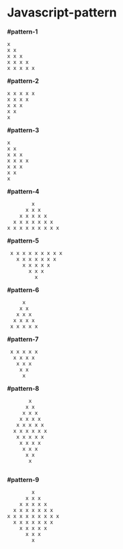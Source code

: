 # Javascript-pattern

**#pattern-1**   
```text 
x  
x x   
x x x   
x x x x   
x x x x x   
```

**#pattern-2**  
```text 
x x x x x   
x x x x   
x x x   
x x   
x   
```

**#pattern-3**  
```text 
x   
x x    
x x x   
x x x x   
x x x    
x x   
x   
```

**#pattern-4**  
```text 
        x  
      x x x   
    x x x x x   
  x x x x x x x  
x x x x x x x x x  
```

**#pattern-5**  
```text 
 x x x x x x x x x   
   x x x x x x x   
     x x x x x   
       x x x   
         x   
 ```
       
**#pattern-6**  
```text 
     x   
    x x   
   x x x   
  x x x x   
 x x x x x  
 ```
 
**#pattern-7**  
```text 
 x x x x x   
  x x x x   
   x x x   
    x x   
     x   
 ```

**#pattern-8** 
```text 
       x   
      x x   
     x x x   
    x x x x   
   x x x x x   
  x x x x x x   
   x x x x x   
    x x x x   
     x x x   
      x x   
       x 
       
```
**#pattern-9** 
```text 
        x 
      x x x 
    x x x x x 
  x x x x x x x 
x x x x x x x x x 
  x x x x x x x 
    x x x x x 
      x x x 
        x 
```


